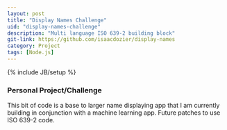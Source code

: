 ```yaml
---
layout: post
title: "Display Names Challenge"
uid: "display-names-challenge"
description: "Multi language ISO 639-2 building block"
git-link: https://github.com/isaacdozier/display-names
category: Project
tags: [Node.js]
---
```

{% include JB/setup %}

### Personal Project/Challenge

This bit of code is a base to larger name displaying app that 
I am currently building in conjunction with a machine learning app.
Future patches to use ISO 639-2 code.